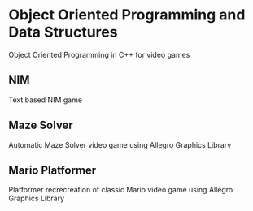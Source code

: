 Object Oriented Programming and Data Structures
=======

Object Oriented Programming in C++ for video games

## NIM
Text based NIM game

## Maze Solver
Automatic Maze Solver video game using Allegro Graphics Library

## Mario Platformer
Platformer recrecreation of classic Mario video game using Allegro Graphics Library
